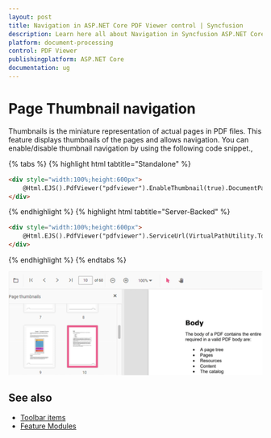 ```yaml
---
layout: post
title: Navigation in ASP.NET Core PDF Viewer control | Syncfusion
description: Learn here all about Navigation in Syncfusion ASP.NET Core PDF Viewer control of Syncfusion Essential JS 2 and more.
platform: document-processing
control: PDF Viewer
publishingplatform: ASP.NET Core
documentation: ug
---
```


# Page Thumbnail navigation

Thumbnails is the miniature representation of actual pages in PDF files. This feature displays thumbnails of the pages and allows navigation.
You can enable/disable thumbnail navigation by using the following code snippet.,

{% tabs %}
{% highlight html tabtitle="Standalone" %}
```html
<div style="width:100%;height:600px">
    @Html.EJS().PdfViewer("pdfviewer").EnableThumbnail(true).DocumentPath("https://cdn.syncfusion.com/content/pdf/hive-succinctly.pdf").Render()
</div>
```
{% endhighlight %}
{% highlight html tabtitle="Server-Backed" %}
```html
<div style="width:100%;height:600px">
    @Html.EJS().PdfViewer("pdfviewer").ServiceUrl(VirtualPathUtility.ToAbsolute("~/api/PdfViewer/")).EnableThumbnail(true).DocumentPath("https://cdn.syncfusion.com/content/pdf/hive-succinctly.pdf").Render()
</div>
```
{% endhighlight %}
{% endtabs %}

![Alt text](../images/thumbnail.png)

## See also

* [Toolbar items](../toolbar-customization/)
* [Feature Modules](../feature-module.md)